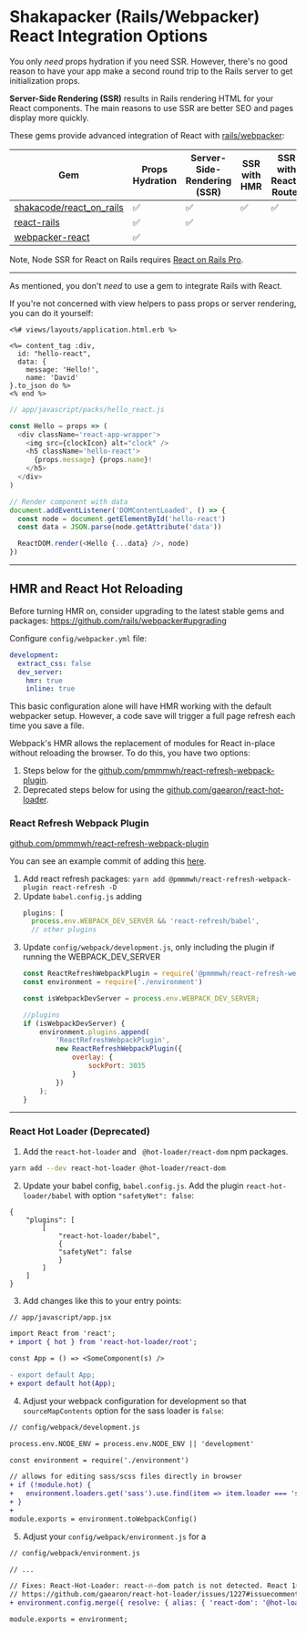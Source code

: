 # Shakapacker (Rails/Webpacker) React Integration Options

You only _need_ props hydration if you need SSR. However, there's no good reason to
have your app make a second round trip to the Rails server to get initialization props.

**Server-Side Rendering (SSR)** results in Rails rendering HTML for your React components. The main reasons to use SSR are better SEO and pages display more quickly.

These gems provide advanced integration of React with [rails/webpacker](https://github.com/rails/webpacker):

| Gem | Props Hydration | Server-Side-Rendering (SSR) | SSR with HMR | SSR with React-Router | SSR with Code Splitting | Node SSR |
| --- | --------------- | --- | --------------------- | ----------------------| ------------------------|----|
| [shakacode/react_on_rails](https://github.com/shakacode/react_on_rails) | ✅ | ✅ | ✅ | ✅ | ✅ | ✅ |
| [react-rails](https://github.com/reactjs/react-rails)  | ✅ | ✅ |  | | | | |
| [webpacker-react](https://github.com/renchap/webpacker-react) | ✅ | | | | | | |

Note, Node SSR for React on Rails requires [React on Rails Pro](https://www.shakacode.com/react-on-rails-pro/).

---

As mentioned, you don't _need_ to use a gem to integrate Rails with React.

If you're not concerned with view helpers to pass props or server rendering, you can do it yourself:

```erb
<%# views/layouts/application.html.erb %>

<%= content_tag :div,
  id: "hello-react",
  data: {
    message: 'Hello!',
    name: 'David'
}.to_json do %>
<% end %>
```

```js
// app/javascript/packs/hello_react.js

const Hello = props => (
  <div className='react-app-wrapper'>
    <img src={clockIcon} alt="clock" />
    <h5 className='hello-react'>
      {props.message} {props.name}!
    </h5>
  </div>
)

// Render component with data
document.addEventListener('DOMContentLoaded', () => {
  const node = document.getElementById('hello-react')
  const data = JSON.parse(node.getAttribute('data'))

  ReactDOM.render(<Hello {...data} />, node)
})
```

----

## HMR and React Hot Reloading

Before turning HMR on, consider upgrading to the latest stable gems and packages:
https://github.com/rails/webpacker#upgrading

Configure `config/webpacker.yml` file:

```yaml
development:
  extract_css: false
  dev_server:
    hmr: true
    inline: true
```

This basic configuration alone will have HMR working with the default webpacker setup. However, a code save will trigger a full page refresh each time you save a file.

Webpack's HMR allows the replacement of modules for React in-place without reloading the browser. To do this, you have two options:

1. Steps below for the [github.com/pmmmwh/react-refresh-webpack-plugin](https://github.com/pmmmwh/react-refresh-webpack-plugin).
1. Deprecated steps below for using the [github.com/gaearon/react-hot-loader](https://github.com/gaearon/react-hot-loader).

### React Refresh Webpack Plugin
[github.com/pmmmwh/react-refresh-webpack-plugin](https://github.com/pmmmwh/react-refresh-webpack-plugin)

You can see an example commit of adding this [here](https://github.com/shakacode/react_on_rails_demo_ssr_hmr/commit/7e53803fce7034f5ecff335db1f400a5743a87e7).

1. Add react refresh packages:
   `yarn add @pmmmwh/react-refresh-webpack-plugin react-refresh -D`
2. Update `babel.config.js` adding
   ```js
   plugins: [
     process.env.WEBPACK_DEV_SERVER && 'react-refresh/babel',
     // other plugins
   ```
3. Update `config/webpack/development.js`, only including the plugin if running the WEBPACK_DEV_SERVER
   ```js
   const ReactRefreshWebpackPlugin = require('@pmmmwh/react-refresh-webpack-plugin');
   const environment = require('./environment')

   const isWebpackDevServer = process.env.WEBPACK_DEV_SERVER;

   //plugins
   if (isWebpackDevServer) {
       environment.plugins.append(
           'ReactRefreshWebpackPlugin',
           new ReactRefreshWebpackPlugin({
               overlay: {
                   sockPort: 3035
               }
           })
       );
   }
   ```

---

### React Hot Loader (Deprecated)

1. Add the `react-hot-loader` and ` @hot-loader/react-dom` npm packages.
  ```sh
  yarn add --dev react-hot-loader @hot-loader/react-dom
  ```

2. Update your babel config, `babel.config.js`. Add the plugin `react-hot-loader/babel`
with option `"safetyNet": false`:

```
{
    "plugins": [
        [
            "react-hot-loader/babel",
            {
            "safetyNet": false
            }
        ]
    ]
}
```

3. Add changes like this to your entry points:

```diff
// app/javascript/app.jsx

import React from 'react';
+ import { hot } from 'react-hot-loader/root';

const App = () => <SomeComponent(s) />

- export default App;
+ export default hot(App);
```

4. Adjust your webpack configuration for development so that `sourceMapContents` option for the sass
loader is `false`:

```diff
// config/webpack/development.js

process.env.NODE_ENV = process.env.NODE_ENV || 'development'

const environment = require('./environment')

// allows for editing sass/scss files directly in browser
+ if (!module.hot) {
+   environment.loaders.get('sass').use.find(item => item.loader === 'sass-loader').options.sourceMapContents = false
+ }
+
module.exports = environment.toWebpackConfig()
```

5. Adjust your `config/webpack/environment.js` for a

```diff
// config/webpack/environment.js

// ...

// Fixes: React-Hot-Loader: react-🔥-dom patch is not detected. React 16.6+ features may not work.
// https://github.com/gaearon/react-hot-loader/issues/1227#issuecomment-482139583
+ environment.config.merge({ resolve: { alias: { 'react-dom': '@hot-loader/react-dom' } } });

module.exports = environment;
```
